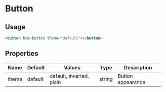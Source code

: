 # Button

## Usage

```html
<button htm-button theme="default"></button>
```

## Properties

| Name  | Default  | Values  |  Type | Description  |
|---|---|---|---|---|
| theme | default | default, inverted, plain | string | Button appearance



